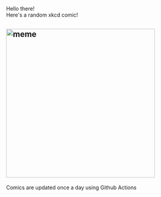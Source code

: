 Hello there! <br>Here's a random xkcd comic!<br>
## <img src="https://imgs.xkcd.com/comics/musical_scales.png" alt="meme" width="400"/><br>
Comics are updated once a day using Github Actions